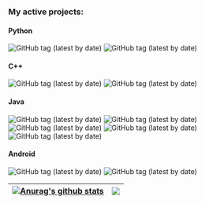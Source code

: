 ### My active projects:

#### Python
![GitHub tag (latest by date)](https://img.shields.io/github/v/tag/APN-Pucky/smpl?label=smpl)
![GitHub tag (latest by date)](https://img.shields.io/github/v/tag/APN-Pucky/HEPi?label=HEPi)

#### C++
![GitHub tag (latest by date)](https://img.shields.io/github/v/tag/APN-Pucky/tyrant_optimize?label=tyrant_optimize)
![GitHub tag (latest by date)](https://img.shields.io/github/v/tag/APN-Pucky/guess_factor?label=guess_factor)

#### Java
![GitHub tag (latest by date)](https://img.shields.io/github/v/tag/APN-Pucky/TeXCalc?label=TeXCalc)
![GitHub tag (latest by date)](https://img.shields.io/github/v/tag/APN-Pucky/GitJarUpdate?label=%20GitJarUpdate)
![GitHub tag (latest by date)](https://img.shields.io/github/v/tag/APN-Pucky/TUM?label=TUM)
![GitHub tag (latest by date)](https://img.shields.io/github/v/tag/APN-Pucky/APN-Pucky-Line-Chat-Bot?label=APN-Pucky-Line-Chat-Bot%20)
![GitHub tag (latest by date)](https://img.shields.io/github/v/tag/APN-Pucky/TUR?label=TUR)

#### Android
![GitHub tag (latest by date)](https://img.shields.io/github/v/tag/APN-Pucky/NXT-Android-Control?label=%20NXT-Android-Control)
![GitHub tag (latest by date)](https://img.shields.io/github/v/tag/APN-Pucky/mTUO?label=mTUO)



| <a href="https://github.com/anuraghazra/github-readme-stats"><img align="center" src="https://github-readme-stats.vercel.app/api?username=APN-Pucky&show_icons=true&include_all_commits=true&theme=buefy&hide_border=true" alt="Anurag's github stats" /></a> | <a href="https://github.com/anuraghazra/github-readme-stats"><img align="center" src="https://github-readme-stats.vercel.app/api/top-langs/?username=APN-Pucky&layout=compact&theme=buefy&hide_border=true" /></a> |
| ------------- | ------------- |
